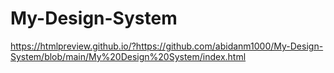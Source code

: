 # My-Design-System
https://htmlpreview.github.io/?https://github.com/abidanm1000/My-Design-System/blob/main/My%20Design%20System/index.html
